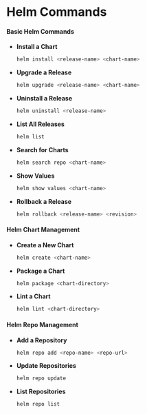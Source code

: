 # Helm Commands

#### **Basic Helm Commands**

- **Install a Chart**
  ```bash
  helm install <release-name> <chart-name>
  ```
- **Upgrade a Release**
  ```bash
  helm upgrade <release-name> <chart-name>
  ```
- **Uninstall a Release**
  ```bash
  helm uninstall <release-name>
  ```
- **List All Releases**
  ```bash
  helm list
  ```
- **Search for Charts**
  ```bash
  helm search repo <chart-name>
  ```
- **Show Values**
  ```bash
  helm show values <chart-name>
  ```
- **Rollback a Release**
  ```bash
  helm rollback <release-name> <revision>
  ```

#### **Helm Chart Management**

- **Create a New Chart**
  ```bash
  helm create <chart-name>
  ```
- **Package a Chart**
  ```bash
  helm package <chart-directory>
  ```
- **Lint a Chart**
  ```bash
  helm lint <chart-directory>
  ```

#### **Helm Repo Management**

- **Add a Repository**
  ```bash
  helm repo add <repo-name> <repo-url>
  ```
- **Update Repositories**
  ```bash
  helm repo update
  ```
- **List Repositories**
  ```bash
  helm repo list
  ```
